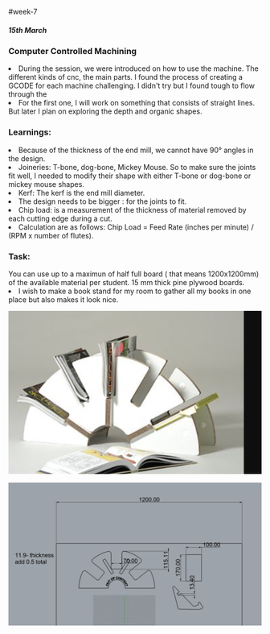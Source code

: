 #week-7
<h5> 15th March </h5>
<h3> Computer Controlled Machining </h3>
<li>During the session, we were introduced on how to use the machine. The different kinds of cnc, the main parts. I found the process of creating a GCODE for each machine challenging. I didn't try but I found tough to flow through the

<li>For the first one, I will work on something that consists of straight lines. But later I plan on exploring the depth and organic shapes.

<h3>Learnings: </h3>
<li>Because of the thickness of the end mill, we cannot have 90° angles in the design.

<li>Joineries: T-bone, dog-bone, Mickey Mouse. So to make sure the joints fit well, I needed to modify their shape with either T-bone or dog-bone or mickey mouse shapes.

<li>Kerf: The kerf is the end mill diameter.

<li> The design needs to be bigger : for the joints to fit.

<li>Chip load: is a measurement of the thickness of material removed by each cutting edge during a cut.

<li>Calculation are as follows: Chip Load = Feed Rate (inches per minute) / (RPM x number of flutes).

<h3>Task: </h3>
 You can use up to a maximun of half full board ( that means 1200x1200mm) of the available material per student. 15 mm thick pine plywood boards.

<li> I wish to make a book stand for my room to gather all my books in one place but also makes it look nice.
<p align="center">
<img title="miro" alt="brainstorm" src="/images/demo.png" width="560"/>

<p align="center">
<img title="miro" alt="brainstorm" src="/images/14.png" width="560"/>
